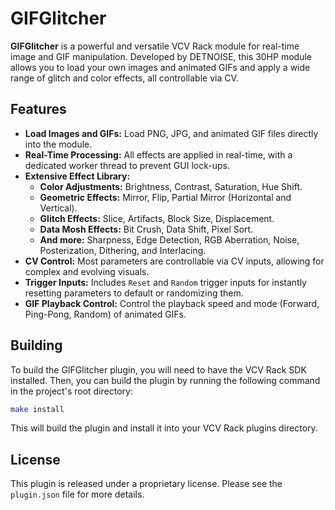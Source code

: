 # GIFGlitcher

**GIFGlitcher** is a powerful and versatile VCV Rack module for real-time image and GIF manipulation. Developed by DETNOISE, this 30HP module allows you to load your own images and animated GIFs and apply a wide range of glitch and color effects, all controllable via CV.

## Features

- **Load Images and GIFs:** Load PNG, JPG, and animated GIF files directly into the module.
- **Real-Time Processing:** All effects are applied in real-time, with a dedicated worker thread to prevent GUI lock-ups.
- **Extensive Effect Library:**
    - **Color Adjustments:** Brightness, Contrast, Saturation, Hue Shift.
    - **Geometric Effects:** Mirror, Flip, Partial Mirror (Horizontal and Vertical).
    - **Glitch Effects:** Slice, Artifacts, Block Size, Displacement.
    - **Data Mosh Effects:** Bit Crush, Data Shift, Pixel Sort.
    - **And more:** Sharpness, Edge Detection, RGB Aberration, Noise, Posterization, Dithering, and Interlacing.
- **CV Control:** Most parameters are controllable via CV inputs, allowing for complex and evolving visuals.
- **Trigger Inputs:** Includes `Reset` and `Random` trigger inputs for instantly resetting parameters to default or randomizing them.
- **GIF Playback Control:** Control the playback speed and mode (Forward, Ping-Pong, Random) of animated GIFs.

## Building

To build the GIFGlitcher plugin, you will need to have the VCV Rack SDK installed. Then, you can build the plugin by running the following command in the project's root directory:

```bash
make install
```

This will build the plugin and install it into your VCV Rack plugins directory.

## License

This plugin is released under a proprietary license. Please see the `plugin.json` file for more details.

